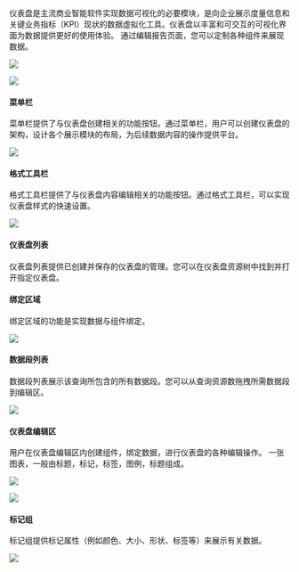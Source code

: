 
仪表盘是主流商业智能软件实现数据可视化的必要模块，是向企业展示度量信息和关键业务指标（KPI）现状的数据虚拟化工具。仪表盘以丰富和可交互的可视化界面为数据提供更好的使用体验。
通过编辑报告页面，您可以定制各种组件来展现数据。

![](http://imgcache.tcecqpoc.fsphere.cn/image/mc.qcloudimg.com/static/img/26f4862b217eb4ba504ae9c287e7e88f/image.png)

![](http://imgcache.tcecqpoc.fsphere.cn/image/mc.qcloudimg.com/static/img/2c781e820c310d8b7552608ed5e57ef5/image.png)

#### 菜单栏
菜单栏提供了与仪表盘创建相关的功能按钮。通过菜单栏，用户可以创建仪表盘的架构，设计各个展示模块的布局，为后续数据内容的操作提供平台。

![](http://imgcache.tcecqpoc.fsphere.cn/image/mc.qcloudimg.com/static/img/d59024ca6f2b572f691fd0d927240bcb/image.png)

#### 格式工具栏
格式工具栏提供了与仪表盘内容编辑相关的功能按钮。通过格式工具栏，可以实现仪表盘样式的快速设置。

![](http://imgcache.tcecqpoc.fsphere.cn/image/mc.qcloudimg.com/static/img/6035d00ee67f5b8ce3e883cc57ad0809/image.png)

#### 仪表盘列表
仪表盘列表提供已创建并保存的仪表盘的管理。您可以在仪表盘资源树中找到并打开指定仪表盘。

#### 绑定区域
绑定区域的功能是实现数据与组件绑定。

![](http://imgcache.tcecqpoc.fsphere.cn/image/mc.qcloudimg.com/static/img/d29f09b4e594303f81292474042536fd/image.png)

#### 数据段列表
数据段列表展示该查询所包含的所有数据段。您可以从查询资源数拖拽所需数据段到编辑区。

![](http://imgcache.tcecqpoc.fsphere.cn/image/mc.qcloudimg.com/static/img/53fba0ad72971d0e4e6b16b07bd125db/image.png)

#### 仪表盘编辑区
用户在仪表盘编辑区内创建组件，绑定数据，进行仪表盘的各种编辑操作。
一张图表，一般由标题，标记，标签，图例，标题组成。

![](http://imgcache.tcecqpoc.fsphere.cn/image/mc.qcloudimg.com/static/img/221fc5500afc3e04e62d549e57ed1ee5/image.png)

![](http://imgcache.tcecqpoc.fsphere.cn/image/mc.qcloudimg.com/static/img/6f8dac25292c171d7c38a7ad772e69bd/image.png)

#### 标记组
标记组提供标记属性（例如颜色、大小、形状、标签等）来展示有关数据。

![](http://imgcache.tcecqpoc.fsphere.cn/image/mc.qcloudimg.com/static/img/e298846f37eb47c89c25d7a509b3b362/image.png)
